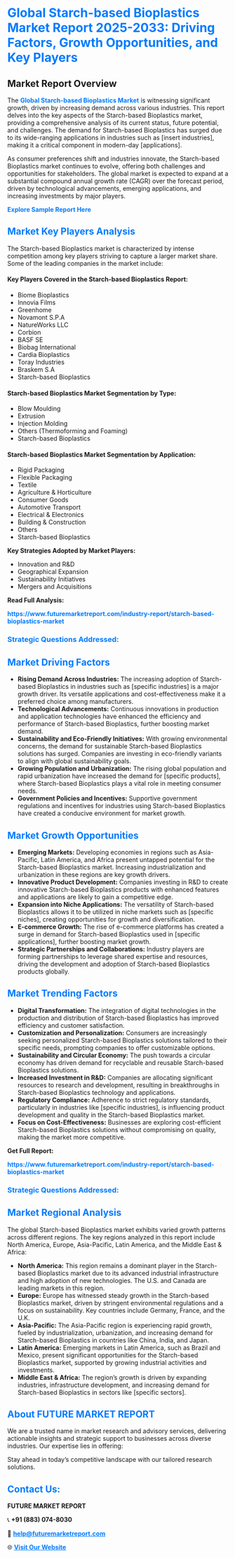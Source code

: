 <h1 style="color: #007BFF;">Global Starch-based Bioplastics Market Report 2025-2033: Driving Factors, Growth Opportunities, and Key Players</h1>

<section id="overview">
<h2>Market Report Overview</h2>
<p>The <a href="https://www.futuremarketreport.com/industry-report/starch-based-bioplastics-market" style="color: #007BFF; text-decoration: none;"><strong>Global Starch-based Bioplastics Market</strong></a> is witnessing significant growth, driven by increasing demand across various industries. This report delves into the key aspects of the Starch-based Bioplastics market, providing a comprehensive analysis of its current status, future potential, and challenges. The demand for Starch-based Bioplastics has surged due to its wide-ranging applications in industries such as [insert industries], making it a critical component in modern-day [applications].</p>
<p>As consumer preferences shift and industries innovate, the Starch-based Bioplastics market continues to evolve, offering both challenges and opportunities for stakeholders. The global market is expected to expand at a substantial compound annual growth rate (CAGR) over the forecast period, driven by technological advancements, emerging applications, and increasing investments by major players.</p>
</section>

<section id="overview">
<p><a href="https://www.futuremarketreport.com/request-sample/reportId=108003" style="color: #007BFF; text-decoration: none;"><strong>Explore Sample Report Here</strong></a></p>
</section>

<section id="key-players">
<h2 style="color: #007BFF;">Market Key Players Analysis</h2>
<p>The Starch-based Bioplastics market is characterized by intense competition among key players striving to capture a larger market share. Some of the leading companies in the market include:</p>
<h4>Key Players Covered in the Starch-based Bioplastics Report:</h4>
<ul><li>Biome Bioplastics</li><li>Innovia Films</li><li>Greenhome</li><li>Novamont S.P.A</li><li>NatureWorks LLC</li><li>Corbion</li><li>BASF SE</li><li>Biobag International</li><li>Cardia Bioplastics</li><li>Toray Industries</li><li>Braskem S.A</li><li>Starch-based Bioplastics</li></ul>
<h4>Starch-based Bioplastics Market Segmentation by Type:</h4>
<ul><li>Blow Moulding</li><li>Extrusion</li><li>Injection Molding</li><li>Others (Thermoforming and Foaming)</li><li>Starch-based Bioplastics</li></ul>

<h4>Starch-based Bioplastics Market Segmentation by Application:</h4>
<ul><li>Rigid Packaging</li><li>Flexible Packaging</li><li>Textile</li><li>Agriculture &amp; Horticulture</li><li>Consumer Goods</li><li>Automotive Transport</li><li>Electrical &amp; Electronics</li><li>Building &amp; Construction</li><li>Others</li><li>Starch-based Bioplastics</li></ul>
<p><strong>Key Strategies Adopted by Market Players:</strong></p>
<ul>
<li>Innovation and R&D</li>
<li>Geographical Expansion</li>
<li>Sustainability Initiatives</li>
<li>Mergers and Acquisitions</li>
</ul>
</section>

<section>
<p><strong>Read Full Analysis: </strong></p><a href="https://www.futuremarketreport.com/industry-report/starch-based-bioplastics-market" style="color: #007BFF; text-decoration: none;"><strong>https://www.futuremarketreport.com/industry-report/starch-based-bioplastics-market</strong></a>
<h3 style="color: #007BFF;">Strategic Questions Addressed:</h3>
</section>

<section id="driving-factors">
<h2 style="color: #007BFF;">Market Driving Factors</h2>
<ul>
<li><strong>Rising Demand Across Industries:</strong> The increasing adoption of Starch-based Bioplastics in industries such as [specific industries] is a major growth driver. Its versatile applications and cost-effectiveness make it a preferred choice among manufacturers.</li>
<li><strong>Technological Advancements:</strong> Continuous innovations in production and application technologies have enhanced the efficiency and performance of Starch-based Bioplastics, further boosting market demand.</li>
<li><strong>Sustainability and Eco-Friendly Initiatives:</strong> With growing environmental concerns, the demand for sustainable Starch-based Bioplastics solutions has surged. Companies are investing in eco-friendly variants to align with global sustainability goals.</li>
<li><strong>Growing Population and Urbanization:</strong> The rising global population and rapid urbanization have increased the demand for [specific products], where Starch-based Bioplastics plays a vital role in meeting consumer needs.</li>
<li><strong>Government Policies and Incentives:</strong> Supportive government regulations and incentives for industries using Starch-based Bioplastics have created a conducive environment for market growth.</li>
</ul>
</section>

<section id="growth-opportunities">
<h2 style="color: #007BFF;">Market Growth Opportunities</h2>
<ul>
<li><strong>Emerging Markets:</strong> Developing economies in regions such as Asia-Pacific, Latin America, and Africa present untapped potential for the Starch-based Bioplastics market. Increasing industrialization and urbanization in these regions are key growth drivers.</li>
<li><strong>Innovative Product Development:</strong> Companies investing in R&D to create innovative Starch-based Bioplastics products with enhanced features and applications are likely to gain a competitive edge.</li>
<li><strong>Expansion into Niche Applications:</strong> The versatility of Starch-based Bioplastics allows it to be utilized in niche markets such as [specific niches], creating opportunities for growth and diversification.</li>
<li><strong>E-commerce Growth:</strong> The rise of e-commerce platforms has created a surge in demand for Starch-based Bioplastics used in [specific applications], further boosting market growth.</li>
<li><strong>Strategic Partnerships and Collaborations:</strong> Industry players are forming partnerships to leverage shared expertise and resources, driving the development and adoption of Starch-based Bioplastics products globally.</li>
</ul>
</section>

<section id="trending-factors">
<h2 style="color: #007BFF;">Market Trending Factors</h2>
<ul>
<li><strong>Digital Transformation:</strong> The integration of digital technologies in the production and distribution of Starch-based Bioplastics has improved efficiency and customer satisfaction.</li>
<li><strong>Customization and Personalization:</strong> Consumers are increasingly seeking personalized Starch-based Bioplastics solutions tailored to their specific needs, prompting companies to offer customizable options.</li>
<li><strong>Sustainability and Circular Economy:</strong> The push towards a circular economy has driven demand for recyclable and reusable Starch-based Bioplastics solutions.</li>
<li><strong>Increased Investment in R&D:</strong> Companies are allocating significant resources to research and development, resulting in breakthroughs in Starch-based Bioplastics technology and applications.</li>
<li><strong>Regulatory Compliance:</strong> Adherence to strict regulatory standards, particularly in industries like [specific industries], is influencing product development and quality in the Starch-based Bioplastics market.</li>
<li><strong>Focus on Cost-Effectiveness:</strong> Businesses are exploring cost-efficient Starch-based Bioplastics solutions without compromising on quality, making the market more competitive.</li>
</ul>
</section>

<section>
<p><strong>Get Full Report: </strong></p><a href="https://www.futuremarketreport.com/industry-report/starch-based-bioplastics-market" style="color: #007BFF; text-decoration: none;"><strong>https://www.futuremarketreport.com/industry-report/starch-based-bioplastics-market</strong></a>
<h3 style="color: #007BFF;">Strategic Questions Addressed:</h3>
</section>


<section id="regional-analysis">
<h2 style="color: #007BFF;">Market Regional Analysis</h2>
<p>The global Starch-based Bioplastics market exhibits varied growth patterns across different regions. The key regions analyzed in this report include North America, Europe, Asia-Pacific, Latin America, and the Middle East & Africa:</p>
<ul>
<li><strong>North America:</strong> This region remains a dominant player in the Starch-based Bioplastics market due to its advanced industrial infrastructure and high adoption of new technologies. The U.S. and Canada are leading markets in this region.</li>
<li><strong>Europe:</strong> Europe has witnessed steady growth in the Starch-based Bioplastics market, driven by stringent environmental regulations and a focus on sustainability. Key countries include Germany, France, and the U.K.</li>
<li><strong>Asia-Pacific:</strong> The Asia-Pacific region is experiencing rapid growth, fueled by industrialization, urbanization, and increasing demand for Starch-based Bioplastics in countries like China, India, and Japan.</li>
<li><strong>Latin America:</strong> Emerging markets in Latin America, such as Brazil and Mexico, present significant opportunities for the Starch-based Bioplastics market, supported by growing industrial activities and investments.</li>
<li><strong>Middle East & Africa:</strong> The region’s growth is driven by expanding industries, infrastructure development, and increasing demand for Starch-based Bioplastics in sectors like [specific sectors].</li>
</ul>
</section>

<footer>
<h2 style="color: #007BFF;">About FUTURE MARKET REPORT</h2>
<p>We are a trusted name in market research and advisory services, delivering actionable insights and strategic support to businesses across diverse industries. Our expertise lies in offering:</p>

<p>Stay ahead in today’s competitive landscape with our tailored research solutions.</p>

<h2 style="color: #007BFF;">Contact Us:</h2>
<p><strong>FUTURE MARKET REPORT</strong></p>
<p>📞 <strong>+91 (883) 074-8030</strong></p>
<p>📧 <strong><a href="mailto:help@futuremarketreport.com" style="color: #007BFF;">help@futuremarketreport.com</a></strong></p>
<p>🌐 <strong><a href="https://www.futuremarketreport.com/" style="color: #007BFF;">Visit Our Website</a></strong></p>
</footer>
